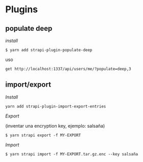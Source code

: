 # Plugins
## populate deep
*install*
```
$ yarn add strapi-plugin-populate-deep
```

uso
```
get http://localhost:1337/api/users/me/?populate=deep,3
```

## import/export

*Install*
```
yarn add strapi-plugin-import-export-entries
```

*Export* 

(inventar una encryption key, ejemplo: salsaña)
```
$ yarn strapi export -f MY-EXPORT
```
*Import*
```
$ yarn strapi import -f MY-EXPORT.tar.gz.enc --key salsaña
```
